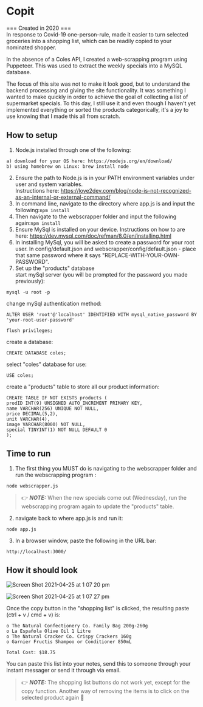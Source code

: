 # Copit
=== Created in 2020 ===\
In response to Covid-19 one-person-rule, made it easier to turn selected groceries into a shopping list, which can be readily copied to your nominated shopper. 

In the absence of a Coles API, I created a web-scrapping program using Puppeteer. This was used to extract the weekly specials into a MySQL database.

The focus of this site was not to make it look good, but to understand the backend processing and giving the site functionality. It was something I wanted to make quickly in order to achieve the goal of collecting a list of supermarket specials. To this day, I still use it and even though I haven't yet implemented everything or sorted the products categorically, it's a joy to use knowing that I made this all from scratch.

## How to setup
1. Node.js installed through one of the following:
```
a) download for your OS here: https://nodejs.org/en/download/
b) using homebrew on Linux: brew install node
```
2. Ensure the path to Node.js is in your PATH environment variables under user and system variables.\
Instructions here: https://love2dev.com/blog/node-is-not-recognized-as-an-internal-or-external-command/
3. In command line, navigate to the directory where app.js is and input the following:```npm install```
4. Then navigate to the webscrapper folder and input the following again:```npm install```
5. Ensure MySql is installed on your device. Instructions on how to are here: https://dev.mysql.com/doc/refman/8.0/en/installing.html
6. In installing MySql, you will be asked to create a password for your root user. In config/default.json and webscrapper/config/default.json - place that same password where it says "REPLACE-WITH-YOUR-OWN-PASSWORD".
8. Set up the "products" database\
start mySql server (you will be prompted for the password you made previously):
```
mysql -u root -p
```
change mySql authentication method:
```
ALTER USER 'root'@'localhost' IDENTIFIED WITH mysql_native_password BY 'your-root-user-password'

```
```
flush privileges;
```
create a database:
```
CREATE DATABASE coles;
```
select "coles" database for use:
```
USE coles;
```
create a "products" table to store all our product information:
```
CREATE TABLE IF NOT EXISTS products (
prodID INT(9) UNSIGNED AUTO_INCREMENT PRIMARY KEY,
name VARCHAR(256) UNIQUE NOT NULL,
price DECIMAL(5,2),
unit VARCHAR(4),
image VARCHAR(8000) NOT NULL,
special TINYINT(1) NOT NULL DEFAULT 0
);
```
## Time to run
1. The first thing you MUST do is navigating to the webscrapper folder and run the webscrapping program :
```
node webscrapper.js
```
>👉 **_NOTE:_** When the new specials come out (Wednesday), run the webscrapping program again to update the "products" table.

2.  navigate back to where app.js is and run it:
```
node app.js
```
3. In a browser window, paste the following in the URL bar:

```
http://localhost:3000/
```

## How it should look
![Screen Shot 2021-04-25 at 1 07 20 pm](https://user-images.githubusercontent.com/57920696/115982154-370e3c00-a5dc-11eb-8d64-2e4d5c069ee9.png)

![Screen Shot 2021-04-25 at 1 07 27 pm](https://user-images.githubusercontent.com/57920696/115982163-44c3c180-a5dc-11eb-93c2-de35cc5ae8b2.png)

Once the copy button in the "shopping list" is clicked, the resulting paste (ctrl + v / cmd + v) is:
```
o The Natural Confectionery Co. Family Bag 200g-260g
o La Española Olive Oil 1 Litre
o The Natural Cracker Co. Crispy Crackers 160g
o Garnier Fructis Shampoo or Conditioner 850mL

Total Cost: $18.75
```
You can paste this list into your notes, send this to someone through your instant messager or send it through via email.
>👉 **_NOTE:_** The shopping list buttons do not work yet, except for the copy function. Another way of removing the items is to click on the selected product again 🙂
